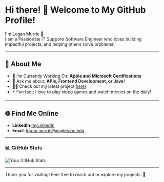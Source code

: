 # Hi there! 👋 Welcome to My GitHub Profile!

I'm Logan Murrie 🌟  
I am a Passionate IT Support/ Software Engineer who loves building impactful projects, and helping others solve problems!

---

## 🚀 About Me 
- 🌱 I’m Currently Working On: **Apple and Microsoft Certifications**  
- 💬 Ask me about: **APIs, Frontend Development, or Java!**  
- 👨‍💻 Check out my latest project [here!](https://github.com/IanBirdcatcher/Avocado-Frontend)
- ⚡ Fun fact: I love to play video games and watch movies on the daily!

---

## 🌐 Find Me Online
- **LinkedIn**:[myLinkedIn](https://www.linkedin.com/in/john-murrie-009310292/)  
- **Email**: logan.murrie@eagles.oc.edu

---

### 📊 GitHub Stats
![Your GitHub Stats](https://github-readme-stats.vercel.app/api?username=loganmurrie&show_icons=true&theme=radical)

---

Thank you for visiting! Feel free to reach out or explore my projects. 🚀
